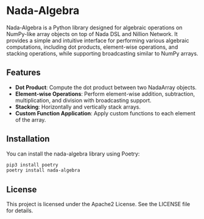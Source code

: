 # Nada-Algebra

Nada-Algebra is a Python library designed for algebraic operations on NumPy-like array objects on top of Nada DSL and Nillion Network. It provides a simple and intuitive interface for performing various algebraic computations, including dot products, element-wise operations, and stacking operations, while supporting broadcasting similar to NumPy arrays.

## Features

- **Dot Product**: Compute the dot product between two NadaArray objects.
- **Element-wise Operations**: Perform element-wise addition, subtraction, multiplication, and division with broadcasting support.
- **Stacking**: Horizontally and vertically stack arrays.
- **Custom Function Application**: Apply custom functions to each element of the array.

## Installation

You can install the nada-algebra library using Poetry:

```bash
pip3 install poetry
poetry install nada-algebra
```

## License

This project is licensed under the Apache2 License. See the LICENSE file for details.